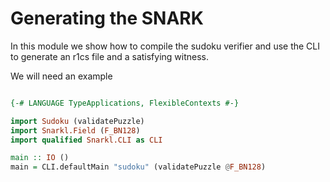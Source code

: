 # Generating the SNARK

In this module we show how to compile the sudoku verifier and use the CLI to generate an r1cs file and a satisfying witness.

We will need an example 

```haskell

{-# LANGUAGE TypeApplications, FlexibleContexts #-}

import Sudoku (validatePuzzle)
import Snarkl.Field (F_BN128)
import qualified Snarkl.CLI as CLI

main :: IO ()
main = CLI.defaultMain "sudoku" (validatePuzzle @F_BN128)